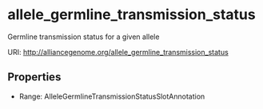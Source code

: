 # allele_germline_transmission_status

Germline transmission status for a given allele

URI: http://alliancegenome.org/allele_germline_transmission_status



<!-- no inheritance hierarchy -->


## Properties

 * Range: AlleleGermlineTransmissionStatusSlotAnnotation


